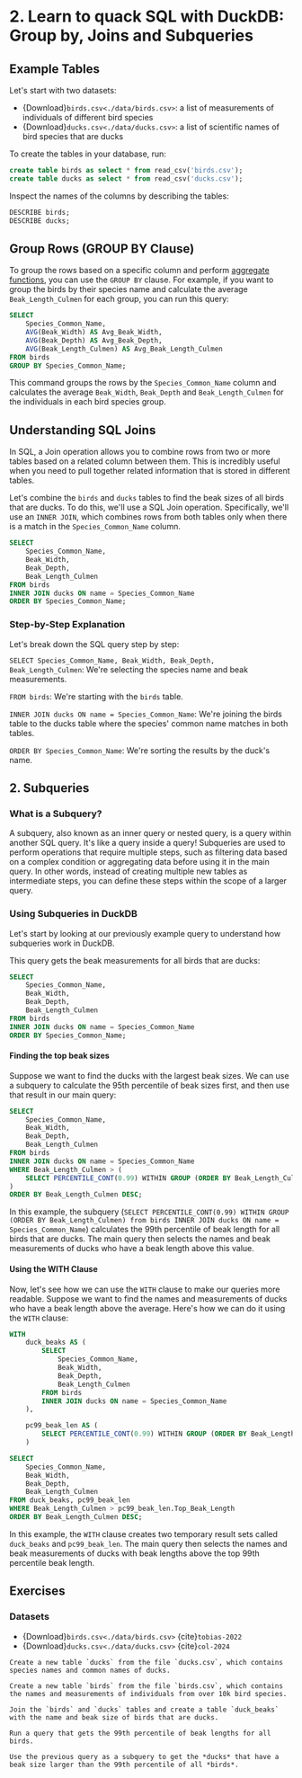 # 2. Learn to quack SQL with DuckDB: Group by, Joins and Subqueries

## Example Tables
Let's start with two datasets:

- {Download}`birds.csv<./data/birds.csv>`: a list of measurements of individuals of different bird species
- {Download}`ducks.csv<./data/ducks.csv>`: a list of scientific names of bird species that are ducks

To create the tables in your database, run:

```SQL
create table birds as select * from read_csv('birds.csv');
create table ducks as select * from read_csv('ducks.csv');
```

Inspect the names of the columns by describing the tables:

```SQL
DESCRIBE birds;
DESCRIBE ducks;
```

## Group Rows (GROUP BY Clause)

To group the rows based on a specific column and perform <a href="https://duckdb.org/docs/sql/aggregates.html" target="_blank">aggregate functions</a>, you can use the `GROUP BY` clause. For example, if you want to group the birds by their species name and calculate the average `Beak_Length_Culmen` for each group, you can run this query:

```SQL
SELECT
    Species_Common_Name,
    AVG(Beak_Width) AS Avg_Beak_Width,
    AVG(Beak_Depth) AS Avg_Beak_Depth,
    AVG(Beak_Length_Culmen) AS Avg_Beak_Length_Culmen
FROM birds
GROUP BY Species_Common_Name;
```

This command groups the rows by the `Species_Common_Name` column and calculates the average `Beak_Width`, `Beak_Depth` and `Beak_Length_Culmen` for the individuals in each bird species group.

## Understanding SQL Joins

In SQL, a Join operation allows you to combine rows from two or more tables based on a related column between them. This is incredibly useful when you need to pull together related information that is stored in different tables.

Let's combine the `birds` and `ducks` tables to find the beak sizes of all birds that are ducks. To do this, we'll use a SQL Join operation. Specifically, we'll use an `INNER JOIN`, which combines rows from both tables only when there is a match in the `Species_Common_Name` column.

```SQL
SELECT
    Species_Common_Name,
    Beak_Width,
    Beak_Depth,
    Beak_Length_Culmen
FROM birds
INNER JOIN ducks ON name = Species_Common_Name
ORDER BY Species_Common_Name;
```

### Step-by-Step Explanation
Let's break down the SQL query step by step:

`SELECT Species_Common_Name, Beak_Width, Beak_Depth, Beak_Length_Culmen`: We're selecting the species name and beak measurements.

`FROM birds`: We're starting with the `birds` table.

`INNER JOIN ducks ON name = Species_Common_Name`: We're joining the birds table to the ducks table where the species' common name matches in both tables.

`ORDER BY Species_Common_Name`: We're sorting the results by the duck's name.

## 2. Subqueries

### What is a Subquery?

A subquery, also known as an inner query or nested query, is a query within another SQL query. It's like a query inside a query! Subqueries are used to perform operations that require multiple steps, such as filtering data based on a complex condition or aggregating data before using it in the main query. In other words, instead of creating multiple new tables as intermediate steps, you can define these steps within the scope of a larger query.

### Using Subqueries in DuckDB

Let's start by looking at our previously example query to understand how subqueries work in DuckDB.

This query gets the beak measurements for all birds that are ducks:

```SQL
SELECT
    Species_Common_Name,
    Beak_Width,
    Beak_Depth,
    Beak_Length_Culmen
FROM birds
INNER JOIN ducks ON name = Species_Common_Name
ORDER BY Species_Common_Name;
```

#### Finding the top beak sizes

Suppose we want to find the ducks with the largest beak sizes. We can use a subquery to calculate the 95th percentile of beak sizes first, and then use that result in our main query:

```SQL
SELECT
    Species_Common_Name,
    Beak_Width,
    Beak_Depth,
    Beak_Length_Culmen
FROM birds
INNER JOIN ducks ON name = Species_Common_Name
WHERE Beak_Length_Culmen > (
    SELECT PERCENTILE_CONT(0.99) WITHIN GROUP (ORDER BY Beak_Length_Culmen) from birds INNER JOIN ducks ON name = Species_Common_Name
)
ORDER BY Beak_Length_Culmen DESC;
```

In this example, the subquery (`SELECT PERCENTILE_CONT(0.99) WITHIN GROUP (ORDER BY Beak_Length_Culmen) from birds INNER JOIN ducks ON name = Species_Common_Name`) calculates the 99th percentile of beak length for all birds that are ducks. The main query then selects the names and beak measurements of ducks who have a beak length above this value.

#### Using the WITH Clause

Now, let's see how we can use the `WITH` clause to make our queries more readable. Suppose we want to find the names and measurements of ducks who have a beak length above the average. Here's how we can do it using the `WITH` clause:

```SQL
WITH
    duck_beaks AS (
        SELECT
            Species_Common_Name,
            Beak_Width,
            Beak_Depth,
            Beak_Length_Culmen
        FROM birds
        INNER JOIN ducks ON name = Species_Common_Name
    ),

    pc99_beak_len AS (
        SELECT PERCENTILE_CONT(0.99) WITHIN GROUP (ORDER BY Beak_Length_Culmen) AS Top_Beak_Length from duck_beaks
    )

SELECT
    Species_Common_Name,
    Beak_Width,
    Beak_Depth,
    Beak_Length_Culmen
FROM duck_beaks, pc99_beak_len
WHERE Beak_Length_Culmen > pc99_beak_len.Top_Beak_Length
ORDER BY Beak_Length_Culmen DESC;
```

In this example, the `WITH` clause creates two temporary result sets called `duck_beaks` and `pc99_beak_len`. The main query then selects the names and beak measurements of ducks with beak lengths above the top 99th percentile beak length.

## Exercises

### Datasets

- {Download}`birds.csv<./data/birds.csv>` {cite}`tobias-2022`
- {Download}`ducks.csv<./data/ducks.csv>` {cite}`col-2024`

```{admonition} Exercise
Create a new table `ducks` from the file `ducks.csv`, which contains species names and common names of ducks.
```

```{admonition} Exercise
Create a new table `birds` from the file `birds.csv`, which contains the names and measurements of individuals from over 10k bird species.
```

```{admonition} Exercise
Join the `birds` and `ducks` tables and create a table `duck_beaks` with the name and beak size of birds that are ducks.
``` 

```{admonition} Exercise
Run a query that gets the 99th percentile of beak lengths for all birds.
```

```{admonition} Exercise
Use the previous query as a subquery to get the *ducks* that have a beak size larger than the 99th percentile of all *birds*.
```
